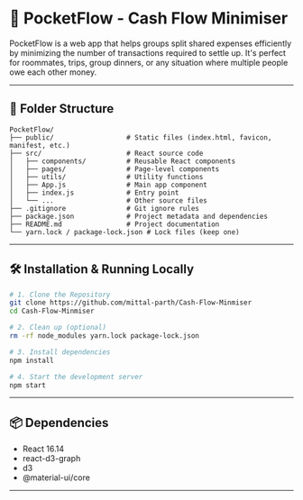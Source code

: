 # 💸 PocketFlow - Cash Flow Minimiser

PocketFlow is a web app that helps groups split shared expenses efficiently by minimizing the number of transactions required to settle up. It's perfect for roommates, trips, group dinners, or any situation where multiple people owe each other money.

---

## 📁 Folder Structure

```
PocketFlow/
├── public/                  # Static files (index.html, favicon, manifest, etc.)
├── src/                     # React source code
│   ├── components/          # Reusable React components
│   ├── pages/               # Page-level components
│   ├── utils/               # Utility functions
│   ├── App.js               # Main app component
│   ├── index.js             # Entry point
│   └── ...                  # Other source files
├── .gitignore               # Git ignore rules
├── package.json             # Project metadata and dependencies
├── README.md                # Project documentation
└── yarn.lock / package-lock.json # Lock files (keep one)
```

---

## 🛠️ Installation & Running Locally

```bash
# 1. Clone the Repository
git clone https://github.com/mittal-parth/Cash-Flow-Minmiser
cd Cash-Flow-Minmiser

# 2. Clean up (optional)
rm -rf node_modules yarn.lock package-lock.json

# 3. Install dependencies
npm install

# 4. Start the development server
npm start
```

---

## 📦 Dependencies

- React 16.14
- react-d3-graph
- d3
- @material-ui/core

---